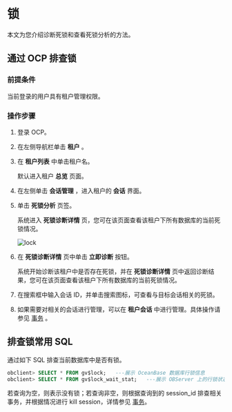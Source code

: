 锁 
======================

本文为您介绍诊断死锁和查看死锁分析的方法。

通过 OCP 排查锁 
-------------------------------

### 前提条件 

当前登录的用户具有租户管理权限。

### 操作步骤 

1. 登录 OCP。

   

2. 在左侧导航栏单击 **租户** 。

   

3. 在 **租户列表** 中单击租户名。

   默认进入租户 **总览** 页面。
   

4. 在左侧单击 **会话管理** ，进入租户的 **会话** 界面。

   

5. 单击 **死锁分析** 页签。

   系统进入 **死锁诊断详情** 页，您可在该页面查看该租户下所有数据库的当前死锁情况。

   ![lock](https://help-static-aliyun-doc.aliyuncs.com/assets/img/zh-CN/2972302461/p358820.png)
   

6. 在 **死锁诊断详情** 页中单击 **立即诊断** 按钮。

   系统开始诊断该租户中是否存在死锁，并在 **死锁诊断详情** 页中返回诊断结果，您可在该页面查看该租户下所有数据库的当前死锁情况。
   

7. 在搜索框中输入会话 ID，并单击搜索图标，可查看与目标会话相关的死锁。

   

8. 如果需要对相关的会话进行管理，可以在 **租户会话** 中进行管理。具体操作请参见 [事务](../5.performance/2.diagnostics-of-long-and-suspended-transactions.md) 。

   




排查锁常用 SQL 
------------------------------

通过如下 SQL 排查当前数据库中是否有锁。

```sql
obclient> SELECT * FROM gv$lock;   ---展示 OceanBase 数据库行锁信息
obclient> SELECT * FROM gv$lock_wait_stat;   ---展示 OBServer 上的行锁状态
```



若查询为空，则表示没有锁；若查询非空，则根据查询到的 session_id 排查相关事务，并根据情况进行 kill session，详情参见 [事务](../5.performance/2.diagnostics-of-long-and-suspended-transactions.md)。
